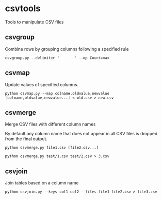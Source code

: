 # csvtools
Tools to manipulate CSV files

## csvgroup
Combine rows by grouping columns following a specified rule

```
csvgroup.py --delimiter '       ' --op Count=max
```

## csvmap
Update values of specified columns.

```
python csvmap.py --map colname,oldvalue,newvalue [colname,oldvalue,newvalue...] < old.csv > new.csv
```

## csvmerge
Merge CSV files with different column names

By default any column name that does not appear in all CSV files is dropped from the final output.

```
python csvmerge.py file1.csv [file2.csv...]
```

```
python csvmerge.py test/1.csv test/2.csv > 3.csv
```

## csvjoin
Join tables based on a column name

```
python csvjoin.py --keys col1 col2 --files file1 file2.csv > file3.csv
```

